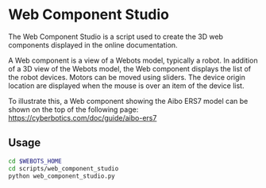 # Web Component Studio

The Web Component Studio is a script used to create the 3D web components displayed in the online documentation.

A Web component is a view of a Webots model, typically a robot.
In addition of a 3D view of the Webots model, the Web component displays the list of the robot devices.
Motors can be moved using sliders.
The device origin location are displayed when the mouse is over an item of the device list.

To illustrate this, a Web component showing the Aibo ERS7 model can be shown on the top of the following page: https://cyberbotics.com/doc/guide/aibo-ers7


## Usage

```sh
cd $WEBOTS_HOME
cd scripts/web_component_studio
python web_component_studio.py
```
